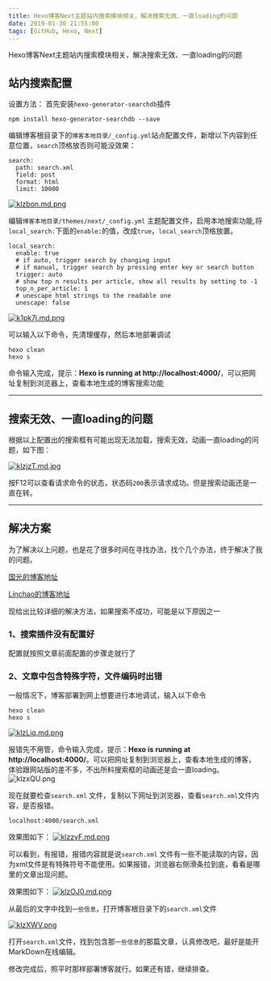 ```yaml
---
title: Hexo博客Next主题站内搜索模块相关，解决搜索无效、一直loading的问题
date: 2019-01-30 21:55:00
tags: [GitHub, Hexo, Next]
---
```



Hexo博客Next主题站内搜索模块相关，解决搜索无效、一直loading的问题

<!--more-->

## 站内搜索配置
设置方法：
首先安装`hexo-generator-searchdb`插件

```
npm install hexo-generator-searchdb --save
```

编辑博客根目录下的`博客本地目录/_config.yml`站点配置文件，新增以下内容到任意位置，`search`顶格放否则可能没效果：

```
search:
  path: search.xml
  field: post
  format: html
  limit: 10000
```
[![klzbon.md.png](https://s2.ax1x.com/2019/01/30/klzbon.md.png)](https://imgchr.com/i/klzbon)

编辑`博客本地目录/themes/next/_config.yml` 主题配置文件，启用本地搜索功能,将`local_search:`下面的`enable:`的值，改成`true`，`local_search`顶格放置。

```
local_search:
  enable: true
  # if auto, trigger search by changing input
  # if manual, trigger search by pressing enter key or search button
  trigger: auto
  # show top n results per article, show all results by setting to -1
  top_n_per_article: 1
  # unescape html strings to the readable one
  unescape: false
```
[![k1pk7j.md.png](https://s2.ax1x.com/2019/01/30/k1pk7j.md.png)](https://imgchr.com/i/k1pk7j)

可以输入以下命令，先清理缓存，然后本地部署调试
```
hexo clean
hexo s
```
命令输入完成，提示：**Hexo is running at http://localhost:4000/**，可以把网址复制到浏览器上，查看本地生成的博客搜索功能

---
## 搜索无效、一直loading的问题

根据以上配置出的搜索框有可能出现无法加载，搜索无效，动画一直loading的问题，如下图：

[![klzjzT.md.jpg](https://s2.ax1x.com/2019/01/30/klzjzT.md.jpg)](https://imgchr.com/i/klzjzT)

按F12可以查看请求命令的状态，状态码`200`表示请求成功。但是搜索动画还是一直在转。

---
## 解决方案
为了解决以上问题，也是花了很多时间在寻找办法，找个几个办法，终于解决了我的问题。

[国光的博客地址](https://www.sqlsec.com/2017/12/hexosearch.html)

[Linchao的博客地址](https://linchao1002.github.io/linchao1002.github.io/2019/01/23/Next%20%E4%B8%BB%E9%A2%98%E6%B7%BB%E5%8A%A0%E7%AB%99%E5%86%85%E6%90%9C%E7%B4%A2%E5%8A%9F%E8%83%BD/)


现给出比较详细的解决方法，如果搜索不成功，可能是以下原因之一

### 1、搜索插件没有配置好

配置就按照文章前面配置的步骤走就行了

### 2、文章中包含特殊字符，文件编码时出错
一般情况下，博客部署到网上想要进行本地调试，输入以下命令
```
hexo clean
hexo s
```

[![klzLiq.md.png](https://s2.ax1x.com/2019/01/30/klzLiq.md.png)](https://imgchr.com/i/klzLiq)

报错先不用管，命令输入完成，提示：**Hexo is running at http://localhost:4000/**。可以把网址复制到浏览器上，查看本地生成的博客，体验跟网站版的差不多，不出所料搜索框的动画还是会一直loading。
![klzxQU.png](https://s2.ax1x.com/2019/01/30/klzxQU.png)

现在就要检查`search.xml` 文件，复制以下网址到浏览器，查看`search.xml`文件内容，是否报错。
```
localhost:4000/search.xml
```
效果图如下：
[![klzzyF.md.png](https://s2.ax1x.com/2019/01/30/klzzyF.md.png)](https://imgchr.com/i/klzzyF)

可以看到，有报错，报错内容就是说`search.xml` 文件有一些不能读取的内容，因为xml文件是有特殊符号不能使用。如果报错，浏览器右侧滑条拉到底，看看是哪里的文章出现问题。

效果图如下：
[![klzOJ0.md.png](https://s2.ax1x.com/2019/01/30/klzOJ0.md.png)](https://imgchr.com/i/klzOJ0)

从最后的文字中找到`一些信息`，打开博客根目录下的`search.xml`文件

[![klzXWV.png](https://s2.ax1x.com/2019/01/30/klzXWV.png)](https://imgchr.com/i/klzXWV)

打开`search.xml`文件，找到包含那`一些信息`的那篇文章，认真修改吧，最好是能开MarkDown在线编辑。

修改完成后，照平时那样部署博客就行。如果还有错，继续排查。
